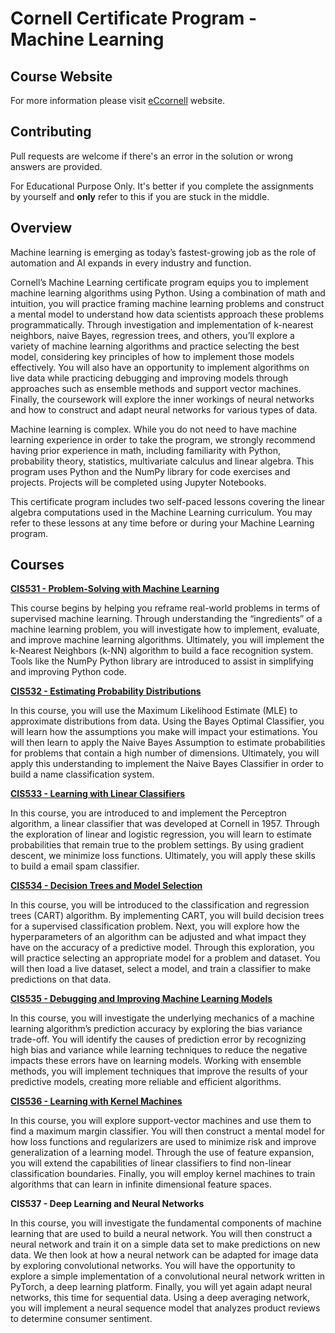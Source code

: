 # Cornell Certificate Program - Machine Learning

## Course Website

For more information please visit [eCcornell](ecornell.com/certificates/technology/machine-learning/#_) website.

## Contributing

Pull requests are welcome if there's an error in the solution or wrong answers are provided.

For Educational Purpose Only. It's better if you complete the assignments by yourself and **only** refer to this if you are stuck in the middle.

## Overview

Machine learning is emerging as today’s fastest-growing job as the role of automation and AI expands in every industry and function.

Cornell’s Machine Learning certificate program equips you to implement machine learning algorithms using Python. Using a combination of math and intuition, you will practice framing machine learning problems and construct a mental model to understand how data scientists approach these problems programmatically. Through investigation and implementation of k-nearest neighbors, naive Bayes, regression trees, and others, you’ll explore a variety of machine learning algorithms and practice selecting the best model, considering key principles of how to implement those models effectively. You will also have an opportunity to implement algorithms on live data while practicing debugging and improving models through approaches such as ensemble methods and support vector machines. Finally, the coursework will explore the inner workings of neural networks and how to construct and adapt neural networks for various types of data.

Machine learning is complex. While you do not need to have machine learning experience in order to take the program, we strongly recommend having prior experience in math, including familiarity with Python, probability theory, statistics, multivariate calculus and linear algebra. This program uses Python and the NumPy library for code exercises and projects. Projects will be completed using Jupyter Notebooks.

This certificate program includes two self-paced lessons covering the linear algebra computations used in the Machine Learning curriculum. You may refer to these lessons at any time before or during your Machine Learning program.

## Courses

**[CIS531 - Problem-Solving with Machine Learning](https://github.com/timc823/ecornell_ML/tree/master/CIS531_Problem%20Solving%20with%20ML)**

This course begins by helping you reframe real-world problems in terms of supervised machine learning. Through understanding the “ingredients” of a machine learning problem, you will investigate how to implement, evaluate, and improve machine learning algorithms. Ultimately, you will implement the k-Nearest Neighbors (k-NN) algorithm to build a face recognition system. Tools like the NumPy Python library are introduced to assist in simplifying and improving Python code.

**[CIS532 - Estimating Probability Distributions](https://github.com/timc823/ecornell_ML/tree/master/CIS532_Estimating%20Probability%20Distributions)**

In this course, you will use the Maximum Likelihood Estimate (MLE) to approximate distributions from data. Using the Bayes Optimal Classifier, you will learn how the assumptions you make will impact your estimations. You will then learn to apply the Naive Bayes Assumption to estimate probabilities for problems that contain a high number of dimensions. Ultimately, you will apply this understanding to implement the Naive Bayes Classifier in order to build a name classification system.

**[CIS533 - Learning with Linear Classifiers](https://github.com/timc823/ecornell_ML/tree/master/CIS533_Learning%20with%20Linear%20Classifiers)**

In this course, you are introduced to and implement the Perceptron algorithm, a linear classifier that was developed at Cornell in 1957. Through the exploration of linear and logistic regression, you will learn to estimate probabilities that remain true to the problem settings. By using gradient descent, we minimize loss functions. Ultimately, you will apply these skills to build a email spam classifier.

**[CIS534 - Decision Trees and Model Selection](https://github.com/timc823/ecornell_ML/tree/master/CIS534_Decision%20Trees%20and%20Model%20Selection)**

In this course, you will be introduced to the classification and regression trees (CART) algorithm. By implementing CART, you will build decision trees for a supervised classification problem. Next, you will explore how the hyperparameters of an algorithm can be adjusted and what impact they have on the accuracy of a predictive model. Through this exploration, you will practice selecting an appropriate model for a problem and dataset. You will then load a live dataset, select a model, and train a classifier to make predictions on that data.

**[CIS535 - Debugging and Improving Machine Learning Models](https://github.com/timc823/ecornell_ML/tree/master/CIS535_Debugging%20and%20Improving%20Machine%20Learning%20Models)**

In this course, you will investigate the underlying mechanics of a machine learning algorithm’s prediction accuracy by exploring the bias variance trade-off. You will identify the causes of prediction error by recognizing high bias and variance while learning techniques to reduce the negative impacts these errors have on learning models. Working with ensemble methods, you will implement techniques that improve the results of your predictive models, creating more reliable and efficient algorithms.

**[CIS536 - Learning with Kernel Machines](https://github.com/timc823/ecornell_ML/tree/master/CIS536_Learning%20with%20Kernel%20Machines)**

In this course, you will explore support-vector machines and use them to find a maximum margin classifier. You will then construct a mental model for how loss functions and regularizers are used to minimize risk and improve generalization of a learning model. Through the use of feature expansion, you will extend the capabilities of linear classifiers to find non-linear classification boundaries. Finally, you will employ kernel machines to train algorithms that can learn in infinite dimensional feature spaces.

**CIS537 - Deep Learning and Neural Networks**

In this course, you will investigate the fundamental components of machine learning that are used to build a neural network. You will then construct a neural network and train it on a simple data set to make predictions on new data. We then look at how a neural network can be adapted for image data by exploring convolutional networks. You will have the opportunity to explore a simple implementation of a convolutional neural network written in PyTorch, a deep learning platform. Finally, you will yet again adapt neural networks, this time for sequential data. Using a deep averaging network, you will implement a neural sequence model that analyzes product reviews to determine consumer sentiment.


